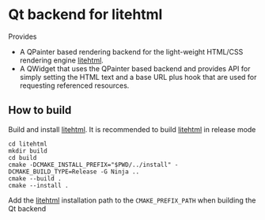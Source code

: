 # Qt backend for litehtml

Provides

* A QPainter based rendering backend for the light-weight HTML/CSS rendering engine [litehtml].
* A QWidget that uses the QPainter based backend and provides API for simply setting the HTML text
  and a base URL plus hook that are used for requesting referenced resources.

## How to build

Build and install [litehtml]. It is recommended to build [litehtml] in release mode

```
cd litehtml
mkdir build
cd build
cmake -DCMAKE_INSTALL_PREFIX="$PWD/../install" -DCMAKE_BUILD_TYPE=Release -G Ninja ..
cmake --build .
cmake --install .
```

Add the [litehtml] installation path to the `CMAKE_PREFIX_PATH` when building the Qt backend

[litehtml]: https://github.com/litehtml/litehtml
